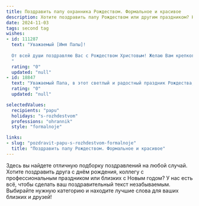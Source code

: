 ```yaml
---
title: Поздравить папу охранника Рождеством. Формальное и красивое
description: Хотите поздравить папу Рождеством или другим праздником? Наш ИИ создаст незабываемое поздравление, а вы обязательно выделитесь среди других.  
date: 2024-11-03
tags: second tag
wishes:
- id: 111287
  text: "Уважаемый [Имя Папы]!
  
  От всей души поздравляю Вас с Рождеством Христовым! Желаю Вам крепкого здоровья, душевного спокойствия и благополучия в Новом году. Пусть Рождественская звезда освещает Ваш путь, а ангельское терпение помогает Вам в Вашей нелёгкой, но важной службе охранника.  Пусть наступающий год будет наполнен радостью, успехами и  теплотой семейного очага. Христос родился!
  "
  rating: "0"
  updated: "null"
- id: 18847
  text: "Уважаемый Папа, в этот светлый и радостный праздник Рождества, я хочу выразить Вам глубочайшее уважение и искренние поздравления. Ваша профессия охранника требует от Вас не только силы и мужества, но и непреклонной верности долгу. В этот день, когда мир наполнен светом и надеждой, я благодарю Вас за Ваш благородный труд и бесконечную преданность. Пусть в Вашей жизни всегда будет достаточно сил и энергии для достижения самых высоких вершин, а дом наполнится радостью, миром и благополучием. С Рождеством Христовым!"
  rating: "0"
  updated: "null"

selectedValues:
  recipients: "papu"
  holidays: "s-rozhdestvom"
  professions: "ohrannik"
  style: "formalnoje"

links:
- slug: "pozdravit-papu-s-rozhdestvom-formalnoje"
  title: "Поздравить папу Рождеством. Формальное и красивое"
---
```


Здесь вы найдете отличную подборку поздравлений на любой случай.
Хотите поздравить друга с днём рождения, коллегу с профессиональным праздником или близких с Новым годом? У нас есть всё, чтобы сделать ваш поздравительный текст незабываемым. Выбирайте нужную категорию и находите лучшие слова для ваших близких и друзей!
